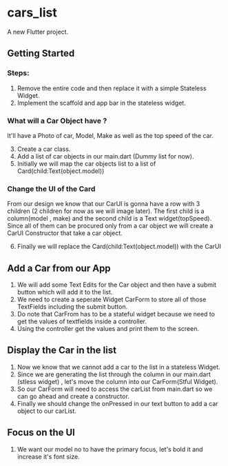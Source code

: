 # cars_list

A new Flutter project.

## Getting Started

### Steps:

1. Remove the entire code and then replace it with a simple Stateless Widget.
2. Implement the scaffold and app bar in the stateless widget.

### What will a Car Object have ?

It'll have a Photo of car, Model, Make as well as the top speed of the car.

3. Create a car class.
4. Add a list of car objects in our main.dart (Dummy list for now).
5. Initially we will map the car objects list to a list of Card(child:Text(object.model))

### Change the UI of the Card
From our design we know that our CarUI is gonna have a row with 3 children (2 children for now as we will image later). 
The first child is a column(model , make) and the second child is a Text widget(topSpeed).
Since all of them can be procured only from a car object we will create a CarUI Constructor that take a car object.

6. Finally we will replace the Card(child:Text(object.model)) with the CarUI

## Add a Car from our App
1. We will add some Text Edits for the Car object and then have a submit button which will add it to the list.
2. We need to create a seperate Widget CarForm to store all of those TextFields including the submit button.
3. Do note that CarFrom has to be a stateful widget because we need to get the values of textfields inside a controller.
4. Using the controller get the values and print them to the screen.

## Display the Car in the list 
1. Now we know that we cannot add a car to the list in a stateless Widget.
2. Since we are generating the list through the column in our main.dart (stless widget) , let's move the column into our CarForm(Stful Widget).
3. So our CarForm will need to access the carList from main.dart so we can go ahead and create a constructor.
4. Finally we should change the onPressed in our text button to add a car object to our carList.

## Focus on the UI
1. We want our model no to have the primary focus, let's bold it and increase it's font size.